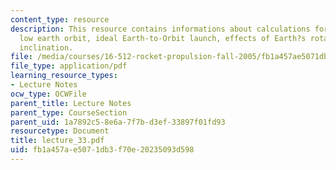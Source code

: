 ```yaml
---
content_type: resource
description: This resource contains informations about calculations for launches to
  low earth orbit, ideal Earth-to-Orbit launch, effects of Earth?s rotation and orbit
  inclination.
file: /media/courses/16-512-rocket-propulsion-fall-2005/fb1a457ae5071db3f70e20235093d598_lecture_33.pdf
file_type: application/pdf
learning_resource_types:
- Lecture Notes
ocw_type: OCWFile
parent_title: Lecture Notes
parent_type: CourseSection
parent_uid: 1a7892c5-8e6a-7f7b-d3ef-33897f01fd93
resourcetype: Document
title: lecture_33.pdf
uid: fb1a457a-e507-1db3-f70e-20235093d598
---
```

